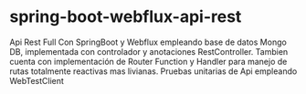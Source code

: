 # spring-boot-webflux-api-rest
Api Rest Full Con SpringBoot y Webflux empleando base de datos Mongo DB, implementada con controlador y anotaciones RestController. Tambien cuenta con implementación de Router Function y Handler para manejo de rutas totalmente reactivas mas livianas.
Pruebas unitarias de Api empleando WebTestClient
